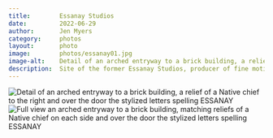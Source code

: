 ```yaml
---
title:        Essanay Studios
date:         2022-06-29
author:       Jen Myers
category:     photos
layout:       photo
image:        photos/essanay01.jpg
image-alt:    Detail of an arched entryway to a brick building, a relief of a Native chief to the right and over the door the stylized letters spelling ESSANAY
description:  Site of the former Essanay Studios, producer of fine motion pictures from 1907 to about 1917
---
```


<div><img alt="Detail of an arched entryway to a brick building, a relief of a Native chief to the right and over the door the stylized letters spelling ESSANAY" src="{{ site.baseurl }}/images/photos/essanay01.jpg" /></div>

<div><img alt="Full view an arched entryway to a brick building, matching reliefs of a Native chief on each side and over the door the stylized letters spelling ESSANAY" src="{{ site.baseurl }}/images/photos/essanay02.jpg" /></div>

